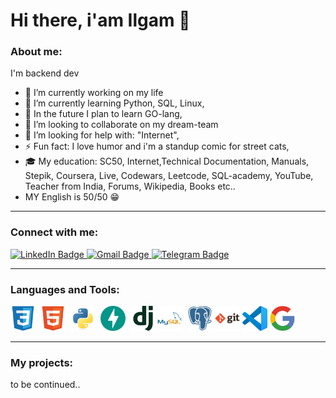 <h1>Hi there, i'am Ilgam 👋</h1>


<h3>About me:</h3> 
    <p>I'm backend dev</p> 
   
  - 🔭 I’m currently working on my life 
  - 🌱 I’m currently learning Python, SQL, Linux, 
  - 📖 In the future I plan to learn GO-lang, 
  - 👯 I’m looking to collaborate on my dream-team
  - 🤔 I’m looking for help with:  "Internet", 
  - ⚡ Fun fact:  I love humor and  i'm a standup comic for street cats, 
  - 🎓 My education: SC50, Internet,Technical Documentation, Manuals, Stepik, Coursera, Live, Codewars, Leetcode, SQL-academy, YouTube, Teacher from India, Forums, Wikipedia, Books  etc.. 
  - MY English is 50/50 😁
  <hr>
  <h3>Connect with me:</h3>          
<div id="badges">
  <a href="https://www.linkedin.com/in/ilgam-khisam-2881b6266/">
    <img src="https://img.shields.io/badge/LinkedIn-blue?style=for-the-badge&logo=linkedin&logoColor=white" alt="LinkedIn Badge"/>
  </a>
  <a href="ilgamkhisam@gmail.com">
    <img src="https://img.shields.io/badge/Gmail-red?style=for-the-badge&logo=Gmail&logoColor=white" alt="Gmail Badge"/>
  </a>
  <a href="@ilgamkhisam">
    <img src="https://img.shields.io/badge/Telegram-blue?style=for-the-badge&logo=telegram&logoColor=white" alt="Telegram Badge"/>
  </a>
</div>
  <hr>
<h3> Languages and Tools:</h3>
<div>
  <img src="https://github.com/devicons/devicon/blob/master/icons/css3/css3-original.svg"  title="CSS3" alt="CSS" width="40" height="40"/>&nbsp;
  <img src="https://github.com/devicons/devicon/blob/master/icons/html5/html5-original.svg" title="HTML5" alt="HTML" width="40" height="40"/>&nbsp;
  <img src="https://github.com/devicons/devicon/blob/master/icons/python/python-original.svg" title="Python" alt="Python" width="40" height="40"/>&nbsp;
  <img src="https://github.com/devicons/devicon/blob/master/icons/fastapi/fastapi-original.svg" title="FastApi" alt="FastApi" width="40" height="40"/>&nbsp;
  <img src="https://github.com/devicons/devicon/blob/master/icons/django/django-plain.svg" title="django" **alt="django" width="40" height="40"/>
  <img src="https://github.com/devicons/devicon/blob/master/icons/mysql/mysql-original-wordmark.svg" title="MySQL"  alt="MySQL" width="40" height="40"/>&nbsp;
  <img src="https://github.com/devicons/devicon/blob/master/icons/postgresql/postgresql-plain.svg" title="postgresql" **alt="postgresql" width="40" height="40"/>
  <img src="https://github.com/devicons/devicon/blob/master/icons/git/git-original-wordmark.svg" title="Git" **alt="Git" width="40" height="40"/>
  <img src="https://github.com/devicons/devicon/blob/master/icons/vscode/vscode-original.svg" title="VSCode" **alt="VSCode" width="40" height="40"/>
  <img src="https://github.com/devicons/devicon/blob/master/icons/google/google-original.svg" title="searchGoogle" **alt="seacrhGoogle" width="40" height="40"/>
  
</div> 
<hr> 
  <h3> My projects: </h3>
    <p>to be continued..</p>
    
